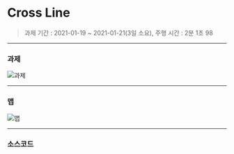 # Cross Line
> 과제 기간 : 2021-01-19 ~ 2021-01-21(3일 소요), 주행 시간 : 2분 1초 98
***
### 과제
![과제](https://user-images.githubusercontent.com/68007145/105293791-89fede80-5bfc-11eb-88b8-6cd0c170e13c.PNG)
***
### 맵
![맵](https://user-images.githubusercontent.com/68007145/105294647-c5011200-5bfc-11eb-8806-13e021427993.PNG)
***
### 소스코드
```

```
